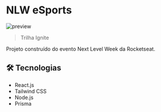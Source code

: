 
# NLW eSports

![preview](./github/preview.png)

> Trilha Ignite

Projeto construído do evento Next Level Week da Rocketseat.

## 🛠 Tecnologias

- React.js
- Tailwind CSS
- Node.js
- Prisma

